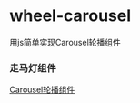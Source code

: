 # wheel-carousel
用js简单实现Carousel轮播组件

### 走马灯组件

[Carousel轮播组件](https://wangxiaozhan.github.io/wheel-carousel/Caousel/carousel.html)
